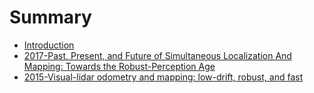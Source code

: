 # Summary

* [Introduction](README.md)
* [2017-Past, Present, and Future of Simultaneous Localization And Mapping: Towards the Robust-Perception Age](2017-past-present-and-future-of-simultaneous-localization-and-mapping-towards-the-robust-perception-age.md)
* [2015-Visual-lidar odometry and mapping: low-drift, robust, and fast](2015-visual-lidar-odometry-and-mapping-low-drift-robust-and-fast.md)

